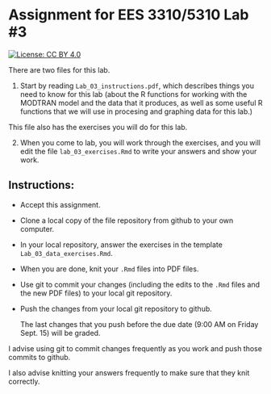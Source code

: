 # Assignment for EES 3310/5310 Lab #3

[![License: CC BY 4.0](https://img.shields.io/badge/License-CC%20BY%204.0-lightgrey.svg)](https://creativecommons.org/licenses/by/4.0/)

There are two files for this lab.

1. Start by reading `Lab_03_instructions.pdf`, which describes things you need
to know for this lab (about the R functions for working with the MODTRAN model
and the data that it produces, as well as some useful R functions that we will
use in procesing and graphing data for this lab.)

This file also has the exercises you will do for this lab.

2. When you come to lab, you will work through the exercises, and you will
edit the file `lab_03_exercises.Rmd` to write your answers and show your
work.

## Instructions:

* Accept this assignment.
* Clone a local copy of the file repository from github to your
  own computer.
* In your local repository, answer the exercises in the template
  `Lab_03_data_exercises.Rmd`.
* When you are done, knit your `.Rmd` files into PDF files.
* Use git to commit your changes (including the edits to the `.Rmd` files
  and the new PDF files) to your local git repository.
* Push the changes from your local git repository to github.

    The last changes that you push before the due date (9:00 AM on Friday 
    Sept. 15) will be graded.

I advise using git to commit changes frequently as you work and push those commits
to github.

I also advise knitting your answers frequently to make sure that they 
knit correctly.
